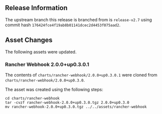 ## Release Information

The upstream branch this release is branched from is `release-v2.7` using commit hash `176424fce4f19ab8b01141dcec2d4453f075aad2`.

## Asset Changes

The following assets were updated.

### Rancher Webhook 2.0.0+up0.3.0.1

The contents of `charts/rancher-webhook/2.0.0+up0.3.0.1` were cloned from `charts/rancher-webhook/2.0.0+up0.3.0`. 

The asset was created using the following steps:

```
cd charts/rancher-webhook
tar -cvzf rancher-webhook-2.0.0+up0.3.0.tgz 2.0.0+up0.3.0
mv rancher-webhook-2.0.0+up0.3.0.tgz ../../assets/rancher-webhook
```